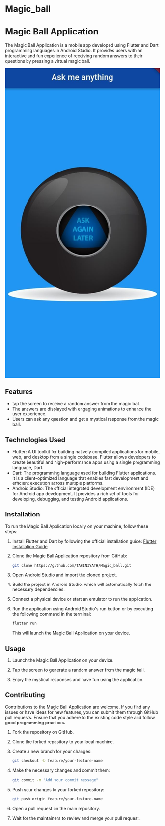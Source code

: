 # Magic_ball 

# Magic Ball Application

The Magic Ball Application is a mobile app developed using Flutter and Dart programming languages in Android Studio. It provides users with an interactive and fun experience of receiving random answers to their questions by pressing a virtual magic ball.

![Magic Ball](images/MagicBall_Screenshot.jpeg)

## Features

- tap the screen to receive a random answer from the magic ball.
- The answers are displayed with engaging animations to enhance the user experience.
- Users can ask any question and get a mystical response from the magic ball.

## Technologies Used

- Flutter: A UI toolkit for building natively compiled applications for mobile, web, and desktop from a single codebase. Flutter allows developers to create beautiful and high-performance apps using a single programming language, Dart.
- Dart: The programming language used for building Flutter applications. It is a client-optimized language that enables fast development and efficient execution across multiple platforms.
- Android Studio: The official integrated development environment (IDE) for Android app development. It provides a rich set of tools for developing, debugging, and testing Android applications.

## Installation

To run the Magic Ball Application locally on your machine, follow these steps:

1. Install Flutter and Dart by following the official installation guide: [Flutter Installation Guide](https://flutter.dev/docs/get-started/install)

2. Clone the Magic Ball Application repository from GitHub:

   ```bash
   git clone https://github.com/TAHINIYATH/Magic_ball.git
   ```

3. Open Android Studio and import the cloned project.

4. Build the project in Android Studio, which will automatically fetch the necessary dependencies.

5. Connect a physical device or start an emulator to run the application.

6. Run the application using Android Studio's run button or by executing the following command in the terminal:

   ```bash
   flutter run
   ```

   This will launch the Magic Ball Application on your device.

## Usage

1. Launch the Magic Ball Application on your device.

2. Tap the screen to generate a random answer from the magic ball.

3. Enjoy the mystical responses and have fun using the application.

## Contributing

Contributions to the Magic Ball Application are welcome. If you find any issues or have ideas for new features, you can submit them through GitHub pull requests. Ensure that you adhere to the existing code style and follow good programming practices.

1. Fork the repository on GitHub.

2. Clone the forked repository to your local machine.

3. Create a new branch for your changes:

   ```bash
   git checkout -b feature/your-feature-name
   ```

4. Make the necessary changes and commit them:

   ```bash
   git commit -m "Add your commit message"
   ```

5. Push your changes to your forked repository:

   ```bash
   git push origin feature/your-feature-name
   ```

6. Open a pull request on the main repository.

7. Wait for the maintainers to review and merge your pull request.

